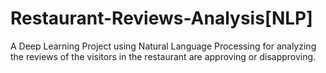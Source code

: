 # Restaurant-Reviews-Analysis[NLP]
A Deep Learning Project using Natural Language Processing for analyzing the reviews of the visitors in the restaurant are approving or disapproving.
